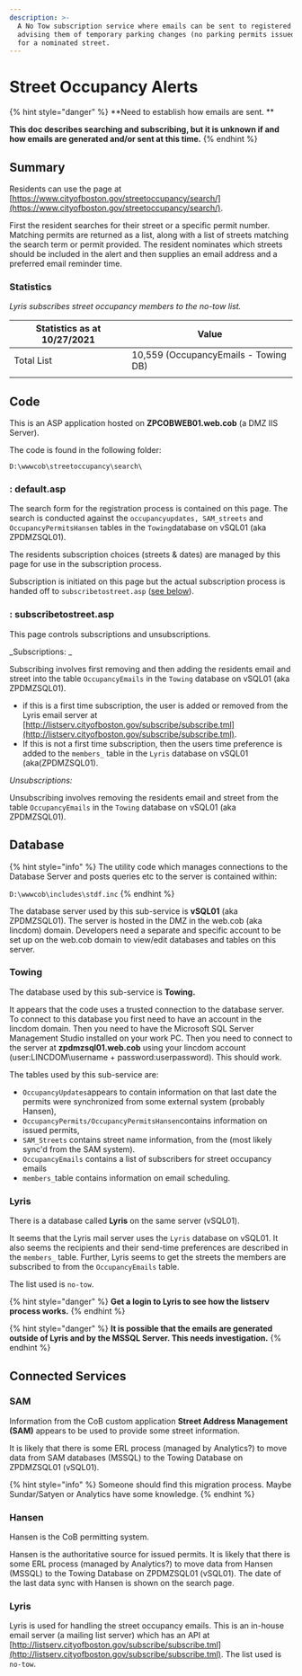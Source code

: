 ```yaml
---
description: >-
  A No Tow subscription service where emails can be sent to registered residents
  advising them of temporary parking changes (no parking permits issued  etc)
  for a nominated street.
---
```


# Street Occupancy Alerts

{% hint style="danger" %}
**Need to establish how emails are sent.  **

**This doc describes searching and subscribing, but it is unknown if and how emails are generated and/or sent at this time.**
{% endhint %}

## Summary

Residents can use the page at [https://www.cityofboston.gov/streetoccupancy/search/](https://www.cityofboston.gov/streetoccupancy/search/).

First the resident searches for their street or a specific permit number.  Matching permits are returned as a list, along with a list of streets matching the search term or permit provided.  The resident nominates which streets should be included in the alert and then supplies an email address and a preferred email reminder time.

### Statistics

_Lyris subscribes street occupancy members to the no-tow list._

| Statistics as at 10/27/2021 | Value                                |
| --------------------------- | ------------------------------------ |
| Total List                  | 10,559 (OccupancyEmails - Towing DB) |
|                             |                                      |

## Code

This is an ASP application hosted on **ZPCOBWEB01.web.cob** (a DMZ IIS Server).

The code is found in the following folder:

```
D:\wwwcob\streetoccupancy\search\
```

### : default.asp

The search form for the registration process is contained on this page.  The search is conducted against the `occupancyupdates, SAM_streets` and `OccupancyPermitsHansen` tables in the `Towing`database on vSQL01 (aka ZPDMZSQL01).

The residents subscription choices (streets & dates) are managed by this page for use in the subscription process.

Subscription is initiated on this page but the actual subscription process is handed off to `subscribetostreet.asp` ([see below](street-sweeping-reminders.md#subscribetostreet-asp)).

### : subscribetostreet.asp

This page controls subscriptions and unsubscriptions.

_Subscriptions: _

Subscribing involves first removing and then adding the residents email and street into the table `OccupancyEmails` in the `Towing` database on vSQL01 (aka ZPDMZSQL01).

* if this is a first time subscription, the user is added or removed from the Lyris email server at [http://listserv.cityofboston.gov/subscribe/subscribe.tml](http://listserv.cityofboston.gov/subscribe/subscribe.tml).
* If this is not a first time subscription, then the users time preference is added to the `members_` table in the `Lyris` database on vSQL01 (aka(ZPDMZSQL01).

_Unsubscriptions:_

Unsubscribing involves removing the residents email and street from the table `OccupancyEmails` in the `Towing` database on vSQL01 (aka ZPDMZSQL01).

## Database

{% hint style="info" %}
The utility code which manages connections to the Database Server and posts queries etc to the server is contained within:

`D:\wwwcob\includes\stdf.inc`
{% endhint %}

The database server used by this sub-service is **vSQL01** (aka ZPDMZSQL01).  The server is hosted in the DMZ in the web.cob (aka lincdom) domain.  Developers need a separate and specific account to be set up on the web.cob domain to view/edit databases and tables on this server.

### Towing

The database used by this sub-service is **Towing.**

It appears that the code uses a trusted connection to the database server. To connect to this database you first need to have an account in the lincdom domain.  Then you need to have the Microsoft SQL Server Management Studio installed on your work PC. Then you need to connect to the server at **zpdmzsql01.web.cob** using your lincdom account (user:LINCDOM\username + password:userpassword).  This should work.

The tables used by this sub-service are:

* `OccupancyUpdates`appears to contain information on that last date the permits were synchronized from some external system (probably Hansen),
* `OccupancyPermits/OccupancyPermitsHansen`contains information on issued permits,
* `SAM_Streets` contains street name information, from the (most likely sync'd from the SAM system).
* `OccupancyEmails` contains a list of subscribers for street occupancy emails
* `members_`table contains information on email scheduling.

### Lyris

There is a database called **Lyris** on the same server (vSQL01). &#x20;

It seems that the Lyris mail server uses the `Lyris` database on vSQL01. It also seems the recipients and their send-time preferences are described in the `members_` table.  Further, Lyris seems to get the streets the members are subscribed to from the `OccupancyEmails` table.&#x20;

&#x20;The list used is `no-tow`.

{% hint style="danger" %}
**Get a login to Lyris to see how the listserv process works.**
{% endhint %}

{% hint style="danger" %}
**It is possible that the emails are generated outside of Lyris and by the MSSQL Server.  This needs investigation.**
{% endhint %}

## Connected Services

### SAM

Information from the CoB custom application **Street Address Management (SAM)** appears to be used to provide some street information.

It is likely that there is some ERL process (managed by Analytics?) to move data from SAM databases (MSSQL) to the Towing Database on ZPDMZSQL01 (vSQL01).

{% hint style="info" %}
Someone should find this migration process.  Maybe Sundar/Satyen or Analytics have some knowledge.
{% endhint %}

### Hansen

Hansen is the CoB permitting system.

Hansen is the authoritative source for issued permits. It is likely that there is some ERL process (managed by Analytics?) to move data from Hansen (MSSQL) to the Towing Database on ZPDMZSQL01 (vSQL01).  The date of the last data sync with Hansen is shown on the search page.

### Lyris

Lyris is used for handling the street occupancy emails. This is an in-house email server (a mailing list server) which has an API at [http://listserv.cityofboston.gov/subscribe/subscribe.tml](http://listserv.cityofboston.gov/subscribe/subscribe.tml).  The list used is `no-tow`.
